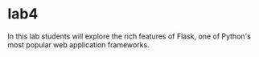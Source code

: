 # lab4
In this lab students will explore the rich features of Flask, one of Python's most popular web application frameworks.
